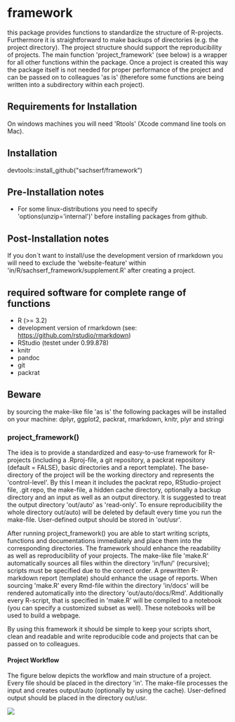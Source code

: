 # framework
this package provides functions to standardize the structure of R-projects. Furthermore it is straightforward to make backups of directories (e.g. the project directory). The project structure should support the reproducibility of projects. The main function 'project_framework' (see below) is a wrapper for all other functions within the package. Once a project is created this way the package itself is not needed for proper performance of the project and can be passed on to colleagues 'as is' (therefore some functions are being written into a subdirectory within each project).

## Requirements for Installation
On windows machines you will need 'Rtools' (Xcode command line tools on Mac).

## Installation
devtools::install_github("sachserf/framework")

## Pre-Installation notes
- For some linux-distributions you need to specify 'options(unzip='internal')' before installing packages from github.

## Post-Installation notes
If you don´t want to install/use the development version of rmarkdown you will need to exclude the 'website-feature' within 'in/R/sachserf_framework/supplement.R' after creating a project. 

## required software for complete range of functions
- R (>= 3.2)
- development version of rmarkdown (see: https://github.com/rstudio/rmarkdown)
- RStudio (testet under 0.99.878)
- knitr 
- pandoc 
- git 
- packrat 

## Beware
by sourcing the make-like file 'as is' the following packages will be installed on your machine: dplyr, ggplot2, packrat, rmarkdown, knitr, plyr and stringi

### project_framework()
The idea is to provide a standardized and easy-to-use framework for R-projects (including a .Rproj-file, a git repository, a packrat repository (default = FALSE), basic directories and a report template). The base-directory of the project will be the working directory and represents the 'control-level'. By this I mean it includes the packrat repo, RStudio-project file, .git repo, the make-file, a hidden cache directory, optionally a backup directory and an input as well as an output directory. It is suggested to treat the output directory 'out/auto' as 'read-only'. To ensure reproducibility the whole directory out/auto) will be deleted by default every time you run the make-file. User-defined output should be stored in 'out/usr'.

After running project_framework() you are able to start writing scripts, functions and documentations immediately and place them into the corresponding directories. The framework should enhance the readability as well as reproducibility of your projects. The make-like file 'make.R' automatically sources all files within the directory 'in/fun/' (recursive); scripts must be specified due to the correct order. A prewritten R-markdown report (template) should enhance the usage of reports. When sourcing 'make.R' every Rmd-file within the directory 'in/docs' will be rendered automatically into the directory 'out/auto/docs/Rmd'. Additionally every R-script, that is specified in 'make.R' will be compiled to a notebook (you can specify a customized subset as well). These notebooks will be used to build a webpage.

By using this framework it should be simple to keep your scripts short, clean and readable and write reproducible code and projects that can be passed on to colleagues.

#### Project Workflow

The figure below depicts the workflow and main structure of a project. Every file should be placed in the directory 'in'. The make-file processes the input and creates output/auto (optionally by using the cache). User-defined output should be placed in the directory out/usr.

![][1]

[1]: figures/project_workflow.png 

